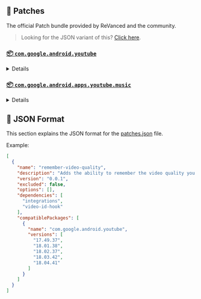 ## 🧩 Patches

The official Patch bundle provided by ReVanced and the community.

> Looking for the JSON variant of this? [Click here](patches.json).

### [📦 `com.google.android.youtube`](https://play.google.com/store/apps/details?id=com.google.android.youtube)
<details>

| 💊 Patch | 📜 Description | 🏹 Target Version |
|:--------:|:--------------:|:-----------------:|
| `client-spoof` | Spoofs the YouTube client to prevent playback issues. | 18.04.41 |
| `custom-branding-icon-afn-blue` | Changes the YouTube launcher icon (Afn / Blue). | 18.04.41 |
| `custom-branding-icon-afn-red` | Changes the YouTube launcher icon (Afn / Red). | 18.04.41 |
| `custom-branding-icon-revancify` | Changes the YouTube launcher icon (Revancify). | 18.04.41 |
| `custom-branding-name` | Changes the YouTube launcher name to your choice (defaults to ReVanced Extended). | 18.04.41 |
| `custom-seekbar-color` | Change seekbar color in dark mode. | 18.04.41 |
| `custom-video-speed` | Adds more video speed options. | 18.04.41 |
| `default-video-quality` | Adds ability to set default video quality settings. | 18.04.41 |
| `default-video-speed` | Adds ability to set default video speed settings. | 18.04.41 |
| `disable-haptic-feedback` | Disable haptic feedback when swiping. | 18.04.41 |
| `disable-shorts-player-pip` | Disable PiP mode in YouTube Shorts player. | 18.04.41 |
| `enable-external-browser` | Use an external browser to open the url. | 18.04.41 |
| `enable-minimized-playback` | Enables minimized and background playback. | 18.04.41 |
| `enable-old-layout` | Spoof the YouTube client version to use the old layout. | 18.04.41 |
| `enable-old-quality-layout` | Enables the original quality flyout menu. | 18.04.41 |
| `enable-open-links-directly` | Bypass URL redirects (youtube.com/redirect) when opening links in video descriptions. | 18.04.41 |
| `enable-seekbar-tapping` | Enables tap-to-seek on the seekbar of the video player. | 18.04.41 |
| `enable-tablet-miniplayer` | Enables the tablet mini player layout. | 18.04.41 |
| `enable-wide-searchbar` | Replaces the search icon with a wide search bar. This will hide the YouTube logo when active. | 18.04.41 |
| `force-premium-heading` | Forces premium heading on the home screen. | 18.04.41 |
| `force-vp9-codec` | Forces the VP9 codec for videos. | 18.04.41 |
| `header-switch` | Add switch to change header. | 18.04.41 |
| `hide-auto-captions` | Hide captions from being automatically enabled. | 18.04.41 |
| `hide-auto-player-popup-panels` | Hide automatic popup panels (playlist or live chat) on video player. | 18.04.41 |
| `hide-autoplay-button` | Hides the autoplay button in the video player. | 18.04.41 |
| `hide-button-container` | Adds the options to hide action buttons under a video. | 18.04.41 |
| `hide-cast-button` | Hides the cast button in the video player. | 18.04.41 |
| `hide-channel-watermark` | Hides creator's watermarks on videos. | 18.04.41 |
| `hide-comment-component` | Adds options to hide comment component under a video. | 18.04.41 |
| `hide-create-button` | Hides the create button in the navigation bar. | 18.04.41 |
| `hide-crowdfunding-box` | Hides the crowdfunding box between the player and video description. | 18.04.41 |
| `hide-email-address` | Hides the email address in the account switcher. | 18.04.41 |
| `hide-endscreen-cards` | Hides the suggested video cards at the end of a video in fullscreen. | 18.04.41 |
| `hide-endscreen-overlay` | Hide endscreen overlay on swipe controls. | 18.04.41 |
| `hide-filmstrip-overlay` | Hide flimstrip overlay on swipe controls. | 18.04.41 |
| `hide-flyout-panel` | Adds options to hide player settings flyout panel. | 18.04.41 |
| `hide-fullscreen-panels` | Hides video description and comments panel in fullscreen view. | 18.04.41 |
| `hide-general-ads` | Hooks the method which parses the bytes into a ComponentContext to filter components. | 18.04.41 |
| `hide-info-cards` | Hides info-cards in videos. | 18.04.41 |
| `hide-live-chat-button` | Hides the live chat button in the video player. | 18.04.41 |
| `hide-mix-playlists` | Removes mix playlists from home feed and video player. | 18.04.41 |
| `hide-next-prev-button` | Hides the next prev button in the player controller. | 18.04.41 |
| `hide-pip-notification` | Disable pip notification when you first launch pip mode. | 18.04.41 |
| `hide-player-captions-button` | Hides the captions button in the video player. | 18.04.41 |
| `hide-player-overlay-filter` | Remove the dark filter layer from the player's background. | 18.04.41 |
| `hide-shorts-button` | Hides the shorts button in the navigation bar. | 18.04.41 |
| `hide-shorts-component` | Hides other Shorts components. | 18.04.41 |
| `hide-snackbar` | Hides the snackbar action popup. | 18.04.41 |
| `hide-startup-shorts-player` | Disables playing YouTube Shorts when launching YouTube. | 18.04.41 |
| `hide-stories` | Hides YouTube Stories shelf on the feed. | 18.04.41 |
| `hide-suggested-actions` | Hide the suggested actions bar inside the player. | 18.04.41 |
| `hide-time-and-seekbar` | Hides progress bar and time counter on videos. | 18.04.41 |
| `hide-tooltip-content` | Hides the tooltip box that appears on first install. | 18.04.41 |
| `hide-video-ads` | Removes ads in the video player. | 18.04.41 |
| `layout-switch` | Tricks the dpi to use some tablet/phone layouts. | 18.04.41 |
| `materialyou` | Enables MaterialYou theme for Android 12+ | 18.04.41 |
| `microg-support` | Allows YouTube ReVanced to run without root and under a different package name with Vanced MicroG. | 18.04.41 |
| `optimize-resource` | Removes duplicate resources and adds missing translation files from YouTube. | 18.04.41 |
| `overlay-buttons` | Add overlay buttons for ReVanced Extended. | 18.04.41 |
| `patch-options` | Create an options.toml file. | all |
| `remove-player-button-background` | Removes the background from the video player buttons. | 18.04.41 |
| `return-youtube-dislike` | Shows the dislike count of videos using the Return YouTube Dislike API. | 18.04.41 |
| `settings` | Applies mandatory patches to implement ReVanced settings into the application. | 18.04.41 |
| `sponsorblock` | Integrates SponsorBlock which allows skipping video segments such as sponsored content. | 18.04.41 |
| `swipe-controls` | Adds volume and brightness swipe controls. | 18.04.41 |
| `theme` | Applies a custom theme (default: amoled). | 18.04.41 |
| `translations` | Add Crowdin Translations. | 18.04.41 |
</details>

### [📦 `com.google.android.apps.youtube.music`](https://play.google.com/store/apps/details?id=com.google.android.apps.youtube.music)
<details>

| 💊 Patch | 📜 Description | 🏹 Target Version |
|:--------:|:--------------:|:-----------------:|
| `background-play` | Enables playing music in the background. | all |
| `client-spoof-music` | Spoofs the YouTube Music client. | all |
| `custom-branding-music-afn-blue` | Changes the YouTube Music launcher icon (Afn / Blue). | all |
| `custom-branding-music-afn-red` | Changes the YouTube Music launcher icon (Afn / Red). | all |
| `custom-branding-music-revancify` | Changes the YouTube Music launcher icon to your choice (Revancify). | all |
| `enable-black-navbar` | Sets the navigation bar color to black. | all |
| `enable-color-match-player` | Matches the fullscreen player color with the minimized one. | all |
| `enable-force-minimized-player` | Permanently keep player minimized even if another track is played. | all |
| `enable-force-shuffle` | Enable force shuffle even if another track is played. | all |
| `enable-opus-codec` | Enable opus codec when playing audio. | all |
| `enable-tablet-mode` | Enable landscape mode on phone. | all |
| `enable-zen-mode` | Adds a grey tint to the video player to reduce eye strain. | all |
| `exclusive-audio-playback` | Enables the option to play music without video. | all |
| `hide-compact-header` | Hides the music category bar at the top of the homepage. | all |
| `hide-get-premium` | Removes all "Get Premium" evidences from the avatar menu. | all |
| `hide-music-ads` | Removes ads in the music player. | all |
| `hide-music-cast-button` | Hides the cast button in the video player and header | all |
| `hide-taste-builder` | Removes the "Tell us which artists you like" card from the home screen. | all |
| `hide-upgrade-button` | Removes the upgrade tab from the pivot bar. | all |
| `minimized-playback-music` | Enables minimized playback on Kids music. | all |
| `music-microg-support` | Allows YouTube Music ReVanced to run without root and under a different package name. | all |
| `music-settings` | Adds settings for ReVanced to YouTube Music. | all |
| `optimize-resource-music` | Remove unnecessary resources. | all |
| `patch-options` | Create an options.toml file. | all |
| `translations-music` | Add Crowdin Translations for YouTube Music | all |
</details>



## 📝 JSON Format

This section explains the JSON format for the [patches.json](patches.json) file.

Example:

```json
[
  {
    "name": "remember-video-quality",
    "description": "Adds the ability to remember the video quality you chose in the video quality flyout.",
    "version": "0.0.1",
    "excluded": false,
    "options": [],
    "dependencies": [
      "integrations",
      "video-id-hook"
    ],
    "compatiblePackages": [
      {
        "name": "com.google.android.youtube",
        "versions": [
          "17.49.37",
          "18.01.38",
          "18.02.37",
          "18.03.42",
          "18.04.41"
        ]
      }
    ]
  }
]
```
